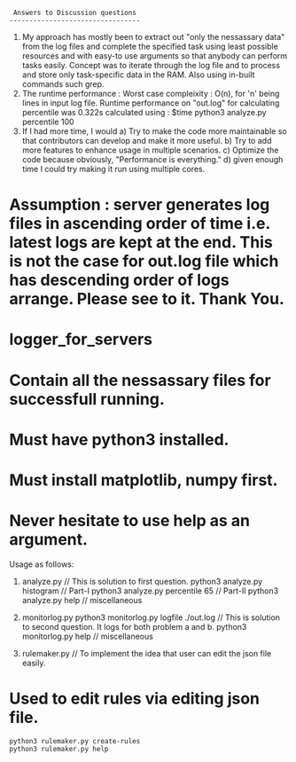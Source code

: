      Answers to Discussion questions
    ---------------------------------
1. My approach has mostly been to extract out "only the nessassary data" from the log files and complete the specified task using least possible resources and with easy-to use arguments so that anybody can perform tasks easily. Concept was to iterate through the log file and to process and store only task-specific data in the RAM. Also using in-built commands such grep.
2. The runtime performance :
    Worst case compleixity : O(n), for 'n' being lines in input log file.
    Runtime performance on "out.log" for calculating percentile was 0.322s calculated using :  $time python3  analyze.py percentile 100
3. If I had more time, I would
  a) Try to make the code more maintainable so that contributors can develop and make it more useful.
  b) Try to add more features to enhance usage in multiple scenarios.
  c) Optimize the code because obviously, "Performance is everything."
  d) given enough time I could try making it run using multiple cores.

# Assumption : server generates log files in ascending order of time i.e. latest logs are kept at the end. This is not the case for out.log file which has descending order of logs arrange. Please see to it. Thank You.

# logger_for_servers
# Contain all the nessassary files for successfull running.
# Must have python3 installed.
# Must install matplotlib, numpy first.
# Never hesitate to use help as an argument.

Usage as follows:
 1. analyze.py                                              // This is solution to first question.
	python3 analyze.py histogram                              // Part-I
	python3 analyze.py percentile 65                          // Part-II
	python3 analyze.py help                                   // miscellaneous

 2. monitorlog.py
	python3 monitorlog.py logfile ./out.log                   // This is solution to second question. It logs for both problem a and b.
	python3 monitorlog.py help                                // miscellaneous

 3. rulemaker.py                                            // To implement the idea that user can edit the json file easily.
# Used to edit rules via editing json file.
	python3 rulemaker.py create-rules
	python3 rulemaker.py help
